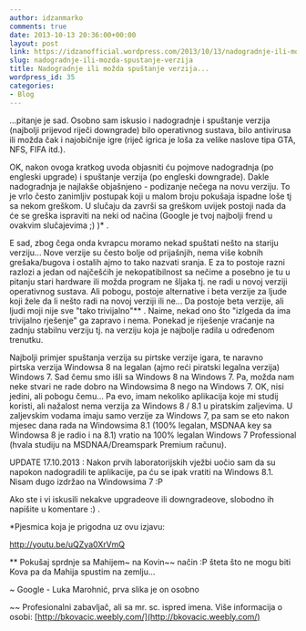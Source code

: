 ```yaml
---
author: idzanmarko
comments: true
date: 2013-10-13 20:36:00+00:00
layout: post
link: https://idzanofficial.wordpress.com/2013/10/13/nadogradnje-ili-mozda-spustanje-verzija/
slug: nadogradnje-ili-mozda-spustanje-verzija
title: Nadogradnje ili možda spuštanje verzija...
wordpress_id: 35
categories:
- Blog
---
```


...pitanje je sad. Osobno sam iskusio i nadogradnje i spuštanje verzija (najbolji prijevod riječi downgrade) bilo operativnog sustava, bilo antivirusa ili možda čak i najobičnije igre (riječ igrica je loša za velike naslove tipa GTA, NFS, FIFA itd.).  
  
OK, nakon ovoga kratkog uvoda objasniti ću pojmove nadogradnja (po engleski upgrade) i spuštanje verzija (po engleski downgrade). Dakle nadogradnja je najlakše objašnjeno - podizanje nečega na novu verziju. To je vrlo često zanimljiv postupak koji u malom broju pokušaja ispadne loše tj sa nekom greškom. U slučaju da završi sa greškom uvijek postoji nada da će se greška ispraviti na neki od načina (Google je tvoj najbolji frend u ovakvim slučajevima ;) )* .  
  
E sad, zbog čega onda kvrapcu moramo nekad spuštati nešto na stariju verziju... Nove verzije su često bolje od prijašnjih, nema više kobnih grešaka/bugova i ostalih ajmo to tako nazvati sranja. E za to postoje razni razlozi a jedan od najčešćih je nekopatibilnost sa nečime a posebno je tu u pitanju stari hardware ili možda program ne šljaka tj. ne radi u novoj verziji operativnog sustava. Ali pobogu, postoje alternative i beta verzije za ljude koji žele da li nešto radi na novoj verziji ili ne... Da postoje beta verzije, ali ljudi moji nije sve "tako trivijalno"** . Naime, nekad ono što "izlgeda da ima trivijalno rješenje" ga zapravo i nema. Ponekad je riješenje vraćanje na zadnju stabilnu verziju tj. na verziju koja je najbolje radila u određenom trenutku.  
  
Najbolji primjer spuštanja verzija su pirtske verzije igara, te naravno pirtska verzija Windowsa 8 na legalan (ajmo reći piratski legalna verzija) Windows 7. Sad čemu smo išli sa Windows 8 na Windows 7. Pa, možda nam neke stvari ne rade dobro na Windowsima 8 nego na Windows 7. OK, nisi jedini, ali pobogu čemu... Pa evo, imam nekoliko aplikacija koje mi studij koristi, ali nažalost nema verzija za Windows 8 / 8.1 u piratskim zaljevima. U zaljevskim vodama imaju samo verzije za Windows 7, pa sam se eto nakon mjesec dana rada na Windowsima 8.1 (100% legalan, MSDNAA key sa Windowsa 8 je radio i na 8.1) vratio na 100% legalan Windows 7 Professional (hvala studiju na MSDNAA/Dreamspark Premium računu).  
  
UPDATE 17.10.2013 : Nakon prvih laboratorijskih vježbi uočio sam da su napokon nadogradili te aplikacije, pa ću se ipak vratiti na Windows 8.1. Nisam dugo izdržao na Windowsima 7 :P  
  
Ako ste i vi iskusili nekakve upgradeove ili downgradeove, slobodno ih napišite u komentare :) .  
  
*Pjesmica koja je prigodna uz ovu izjavu:  
  
http://youtu.be/uQZya0XrVmQ  
  
** Pokušaj sprdnje sa Mahijem~ na Kovin~~ način :P šteta što ne mogu biti Kova pa da Mahija spustim na zemlju...  
  
  
  
~ Google - Luka Marohnić, prva slika je on osobno  
  
~~ Profesionalni zabavljač, ali sa mr. sc. ispred imena. Više informacija o osobi: [http://bkovacic.weebly.com/](http://bkovacic.weebly.com/)
